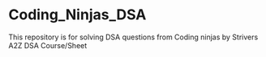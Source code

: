 # Coding_Ninjas_DSA
This repository is for solving DSA questions from Coding ninjas by Strivers A2Z DSA Course/Sheet
